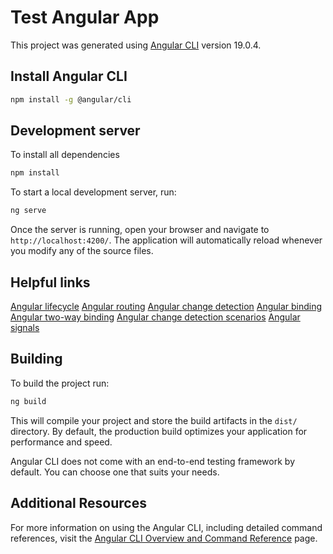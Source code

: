 # Test Angular App

This project was generated using [Angular CLI](https://github.com/angular/angular-cli) version 19.0.4.

## Install Angular CLI

```bash
npm install -g @angular/cli
```

## Development server

To install all dependencies

```bash
npm install
```

To start a local development server, run:

```bash
ng serve
```

Once the server is running, open your browser and navigate to `http://localhost:4200/`. The application will automatically reload whenever you modify any of the source files.

## Helpful links

[Angular lifecycle](https://angular.dev/guide/components/lifecycle#summary)
[Angular routing](https://angular.dev/guide/routing/common-router-tasks)
[Angular change detection](https://blog.angular-university.io/how-does-angular-2-change-detection-really-work/)
[Angular binding](https://angular.dev/guide/templates/binding)
[Angular two-way binding](https://angular.dev/guide/templates/event-listeners)
[Angular change detection scenarios](https://angular.dev/best-practices/skipping-subtrees#common-change-detection-scenarios)
[Angular signals](https://angular.dev/guide/routing/common-router-tasks)

## Building

To build the project run:

```bash
ng build
```

This will compile your project and store the build artifacts in the `dist/` directory. By default, the production build optimizes your application for performance and speed.

Angular CLI does not come with an end-to-end testing framework by default. You can choose one that suits your needs.

## Additional Resources

For more information on using the Angular CLI, including detailed command references, visit the [Angular CLI Overview and Command Reference](https://angular.dev/tools/cli) page.
